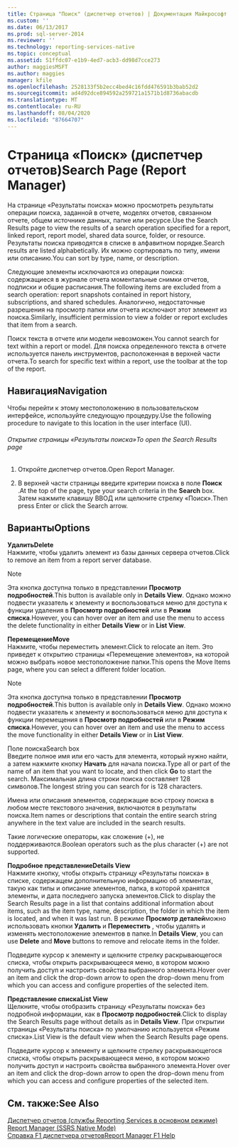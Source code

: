 ```yaml
---
title: Страница "Поиск" (диспетчер отчетов) | Документация Майкрософт
ms.custom: ''
ms.date: 06/13/2017
ms.prod: sql-server-2014
ms.reviewer: ''
ms.technology: reporting-services-native
ms.topic: conceptual
ms.assetid: 51ffdc07-e1b9-4ed7-acb3-dd98d7cce273
author: maggiesMSFT
ms.author: maggies
manager: kfile
ms.openlocfilehash: 2528133f5b2ecc4bed4c16fdd476591b3bab52d2
ms.sourcegitcommit: ad4d92dce894592a259721a1571b1d8736abacdb
ms.translationtype: MT
ms.contentlocale: ru-RU
ms.lasthandoff: 08/04/2020
ms.locfileid: "87664707"
---
```

# <a name="search-page-report-manager"></a><span data-ttu-id="5e9df-102">Страница «Поиск» (диспетчер отчетов)</span><span class="sxs-lookup"><span data-stu-id="5e9df-102">Search Page (Report Manager)</span></span>
  <span data-ttu-id="5e9df-103">На странице «Результаты поиска» можно просмотреть результаты операции поиска, заданной в отчете, моделях отчетов, связанном отчете, общем источнике данных, папке или ресурсе.</span><span class="sxs-lookup"><span data-stu-id="5e9df-103">Use the Search Results page to view the results of a search operation specified for a report, linked report, report model, shared data source, folder, or resource.</span></span> <span data-ttu-id="5e9df-104">Результаты поиска приводятся в списке в алфавитном порядке.</span><span class="sxs-lookup"><span data-stu-id="5e9df-104">Search results are listed alphabetically.</span></span> <span data-ttu-id="5e9df-105">Их можно сортировать по типу, имени или описанию.</span><span class="sxs-lookup"><span data-stu-id="5e9df-105">You can sort by type, name, or description.</span></span>  
  
 <span data-ttu-id="5e9df-106">Следующие элементы исключаются из операции поиска: содержащиеся в журнале отчета моментальные снимки отчетов, подписки и общие расписания.</span><span class="sxs-lookup"><span data-stu-id="5e9df-106">The following items are excluded from a search operation: report snapshots contained in report history, subscriptions, and shared schedules.</span></span> <span data-ttu-id="5e9df-107">Аналогично, недостаточные разрешения на просмотр папки или отчета исключают этот элемент из поиска.</span><span class="sxs-lookup"><span data-stu-id="5e9df-107">Similarly, insufficient permission to view a folder or report excludes that item from a search.</span></span>  
  
 <span data-ttu-id="5e9df-108">Поиск текста в отчете или модели невозможен.</span><span class="sxs-lookup"><span data-stu-id="5e9df-108">You cannot search for text within a report or model.</span></span> <span data-ttu-id="5e9df-109">Для поиска определенного текста в отчете используется панель инструментов, расположенная в верхней части отчета.</span><span class="sxs-lookup"><span data-stu-id="5e9df-109">To search for specific text within a report, use the toolbar at the top of the report.</span></span>  
  
## <a name="navigation"></a><span data-ttu-id="5e9df-110">Навигация</span><span class="sxs-lookup"><span data-stu-id="5e9df-110">Navigation</span></span>  
 <span data-ttu-id="5e9df-111">Чтобы перейти к этому местоположению в пользовательском интерфейсе, используйте следующую процедуру.</span><span class="sxs-lookup"><span data-stu-id="5e9df-111">Use the following procedure to navigate to this location in the user interface (UI).</span></span>  
  
###### <a name="to-open-the-search-results-page"></a><span data-ttu-id="5e9df-112">Открытие страницы «Результаты поиска»</span><span class="sxs-lookup"><span data-stu-id="5e9df-112">To open the Search Results page</span></span>  
  
1.  <span data-ttu-id="5e9df-113">Откройте диспетчер отчетов.</span><span class="sxs-lookup"><span data-stu-id="5e9df-113">Open Report Manager.</span></span>  
  
2.  <span data-ttu-id="5e9df-114">В верхней части страницы введите критерии поиска в поле **Поиск** .</span><span class="sxs-lookup"><span data-stu-id="5e9df-114">At the top of the page, type your search criteria in the **Search** box.</span></span> <span data-ttu-id="5e9df-115">Затем нажмите клавишу ВВОД или щелкните стрелку «Поиск».</span><span class="sxs-lookup"><span data-stu-id="5e9df-115">Then press Enter or click the Search arrow.</span></span>  
  
## <a name="options"></a><span data-ttu-id="5e9df-116">Варианты</span><span class="sxs-lookup"><span data-stu-id="5e9df-116">Options</span></span>  
 <span data-ttu-id="5e9df-117">**Удалить**</span><span class="sxs-lookup"><span data-stu-id="5e9df-117">**Delete**</span></span>  
 <span data-ttu-id="5e9df-118">Нажмите, чтобы удалить элемент из базы данных сервера отчетов.</span><span class="sxs-lookup"><span data-stu-id="5e9df-118">Click to remove an item from a report server database.</span></span>  
  
> [!NOTE]  
>  <span data-ttu-id="5e9df-119">Эта кнопка доступна только в представлении **Просмотр подробностей**.</span><span class="sxs-lookup"><span data-stu-id="5e9df-119">This button is available only in **Details View**.</span></span> <span data-ttu-id="5e9df-120">Однако можно подвести указатель к элементу и воспользоваться меню для доступа к функции удаления в **Просмотр подробностей** или в **Режим списка**.</span><span class="sxs-lookup"><span data-stu-id="5e9df-120">However, you can hover over an item and use the menu to access the delete functionality in either **Details View** or in **List View**.</span></span>  
  
 <span data-ttu-id="5e9df-121">**Перемещение**</span><span class="sxs-lookup"><span data-stu-id="5e9df-121">**Move**</span></span>  
 <span data-ttu-id="5e9df-122">Нажмите, чтобы переместить элемент.</span><span class="sxs-lookup"><span data-stu-id="5e9df-122">Click to relocate an item.</span></span> <span data-ttu-id="5e9df-123">Это приведет к открытию страницы «Перемещение элементов», на которой можно выбрать новое местоположение папки.</span><span class="sxs-lookup"><span data-stu-id="5e9df-123">This opens the Move Items page, where you can select a different folder location.</span></span>  
  
> [!NOTE]  
>  <span data-ttu-id="5e9df-124">Эта кнопка доступна только в представлении **Просмотр подробностей**.</span><span class="sxs-lookup"><span data-stu-id="5e9df-124">This button is available only in **Details View**.</span></span> <span data-ttu-id="5e9df-125">Однако можно подвести указатель к элементу и воспользоваться меню для доступа к функции перемещения в **Просмотр подробностей** или в **Режим списка**.</span><span class="sxs-lookup"><span data-stu-id="5e9df-125">However, you can hover over an item and use the menu to access the move functionality in either **Details View** or in **List View**.</span></span>  
  
 <span data-ttu-id="5e9df-126">Поле поиска</span><span class="sxs-lookup"><span data-stu-id="5e9df-126">Search box</span></span>  
 <span data-ttu-id="5e9df-127">Введите полное имя или его часть для элемента, который нужно найти, а затем нажмите кнопку **Начать** для начала поиска.</span><span class="sxs-lookup"><span data-stu-id="5e9df-127">Type all or part of the name of an item that you want to locate, and then click **Go** to start the search.</span></span> <span data-ttu-id="5e9df-128">Максимальная длина строки поиска составляет 128 символов.</span><span class="sxs-lookup"><span data-stu-id="5e9df-128">The longest string you can search for is 128 characters.</span></span>  
  
 <span data-ttu-id="5e9df-129">Имена или описания элементов, содержащие всю строку поиска в любом месте текстового значения, включаются в результаты поиска.</span><span class="sxs-lookup"><span data-stu-id="5e9df-129">Item names or descriptions that contain the entire search string anywhere in the text value are included in the search results.</span></span>  
  
 <span data-ttu-id="5e9df-130">Такие логические операторы, как сложение (+), не поддерживаются.</span><span class="sxs-lookup"><span data-stu-id="5e9df-130">Boolean operators such as the plus character (+) are not supported.</span></span>  
  
 <span data-ttu-id="5e9df-131">**Подробное представление**</span><span class="sxs-lookup"><span data-stu-id="5e9df-131">**Details View**</span></span>  
 <span data-ttu-id="5e9df-132">Нажмите кнопку, чтобы открыть страницу «Результаты поиска» в списке, содержащем дополнительную информацию об элементах, такую как типы и описание элементов, папка, в которой хранятся элементы, и дата последнего запуска элементов.</span><span class="sxs-lookup"><span data-stu-id="5e9df-132">Click to display the Search Results page in a list that contains additional information about items, such as the item type, name, description, the folder in which the item is located, and when it was last run.</span></span> <span data-ttu-id="5e9df-133">В режиме **Просмотр деталей**можно использовать кнопки **Удалить** и **Переместить** , чтобы удалять и изменять местоположение элементов в папке.</span><span class="sxs-lookup"><span data-stu-id="5e9df-133">In **Details View**, you can use **Delete** and **Move** buttons to remove and relocate items in the folder.</span></span>  
  
 <span data-ttu-id="5e9df-134">Подведите курсор к элементу и щелкните стрелку раскрывающегося списка, чтобы открыть раскрывающееся меню, в котором можно получить доступ и настроить свойства выбранного элемента.</span><span class="sxs-lookup"><span data-stu-id="5e9df-134">Hover over an item and click the drop-down arrow to open the drop-down menu from which you can access and configure properties of the selected item.</span></span>  
  
 <span data-ttu-id="5e9df-135">**Представление списка**</span><span class="sxs-lookup"><span data-stu-id="5e9df-135">**List View**</span></span>  
 <span data-ttu-id="5e9df-136">Щелкните, чтобы отобразить страницу «Результаты поиска» без подробной информации, как в **Просмотр подробностей**.</span><span class="sxs-lookup"><span data-stu-id="5e9df-136">Click to display the Search Results page without details as in **Details View**.</span></span> <span data-ttu-id="5e9df-137">При открытии страницы «Результаты поиска» по умолчанию используется «Режим списка».</span><span class="sxs-lookup"><span data-stu-id="5e9df-137">List View is the default view when the Search Results page opens.</span></span>  
  
 <span data-ttu-id="5e9df-138">Подведите курсор к элементу и щелкните стрелку раскрывающегося списка, чтобы открыть раскрывающееся меню, в котором можно получить доступ и настроить свойства выбранного элемента.</span><span class="sxs-lookup"><span data-stu-id="5e9df-138">Hover over an item and click the drop-down arrow to open the drop-down menu from which you can access and configure properties of the selected item.</span></span>  
  
## <a name="see-also"></a><span data-ttu-id="5e9df-139">См. также:</span><span class="sxs-lookup"><span data-stu-id="5e9df-139">See Also</span></span>  
 <span data-ttu-id="5e9df-140">[Диспетчер отчетов (службы Reporting Services в основном режиме)](../../2014/reporting-services/report-manager-ssrs-native-mode.md) </span><span class="sxs-lookup"><span data-stu-id="5e9df-140">[Report Manager  &#40;SSRS Native Mode&#41;](../../2014/reporting-services/report-manager-ssrs-native-mode.md) </span></span>  
 [<span data-ttu-id="5e9df-141">Справка F1 диспетчера отчетов</span><span class="sxs-lookup"><span data-stu-id="5e9df-141">Report Manager F1 Help</span></span>](../../2014/reporting-services/report-manager-f1-help.md)  
  
  
